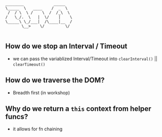 ```

________             _____   
\_____  \   ____    /  _  \  
 /  / \  \ /    \  /  /_\  \ 
/   \_/.  \   |  \/    |    \
\_____\ \_/___|  /\____|__  /
       \__>    \/         \/ 


```

## How do we stop an Interval / Timeout
- we can pass the variablized Interval/Timeout into `clearInterval()` || `clearTimeout()`

## How do we traverse the DOM?
- Breadth first (in workshop)

## Why do we return a `this` context from helper funcs?
- it allows for fn chaining

